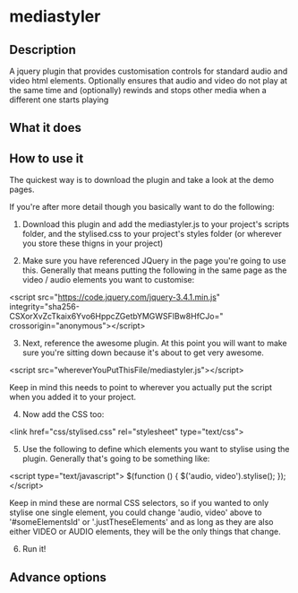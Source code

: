 # mediastyler
<h2>Description</h2>
A jquery plugin that provides customisation controls for standard audio and video html elements. Optionally ensures that audio and video do not play at the same time and (optionally) rewinds and stops other media when a different one starts playing

<h2>What it does</h2>

<h2>How to use it</h2>
The quickest way is to download the plugin and take a look at the demo pages.

If you're after more detail though you basically want to do the following:

1) Download this plugin and add the mediastyler.js to your project's scripts folder, and the stylised.css to your project's styles folder (or wherever you store these thigns in your project)

2) Make sure you have referenced JQuery in the page you're going to use this. Generally that means putting the following in the same page as the video / audio elements you want to customise:

&lt;script
  src="https://code.jquery.com/jquery-3.4.1.min.js"
  integrity="sha256-CSXorXvZcTkaix6Yvo6HppcZGetbYMGWSFlBw8HfCJo="
  crossorigin="anonymous"&gt;&lt;/script&gt;

3) Next, reference the awesome plugin. At this point you will want to make sure you're sitting down because it's about to get very awesome.

  &lt;script src="whereverYouPutThisFile/mediastyler.js"&gt;&lt;/script&gt;
  
  Keep in mind this needs to point to wherever you actually put the script when you added it to your project.

4) Now add the CSS too:

  &lt;link href="css/stylised.css" rel="stylesheet" type="text/css"&gt;

5) Use the following to define which elements you want to stylise using the plugin. Generally that's going to be something like:

 &lt;script type="text/javascript"&gt;
    $(function () {
      $('audio, video').stylise();
    });
 &lt;/script&gt;

Keep in mind these are normal CSS selectors, so if you wanted to only stylise one single element, you could change 'audio, video' above to '#someElementsId' or '.justTheseElements' and as long as they are also either VIDEO or AUDIO elements, they will be the only things that change.

6) Run it! 


<h2>Advance options</h2>

